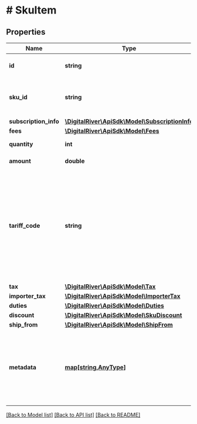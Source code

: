 # # SkuItem

## Properties

Name | Type | Description | Notes
------------ | ------------- | ------------- | -------------
**id** | **string** | The identifier of the item. | [optional] 
**sku_id** | **string** | The identifier of the stock keeping unit (SKU). | [optional] 
**subscription_info** | [**\DigitalRiver\ApiSdk\Model\SubscriptionInfo**](SubscriptionInfo.md) |  | [optional] 
**fees** | [**\DigitalRiver\ApiSdk\Model\Fees**](Fees.md) |  | [optional] 
**quantity** | **int** | The number of items. | [optional] 
**amount** | **double** | The cost of the items. | [optional] 
**tariff_code** | **string** | “Harmonized Tariff Schedule” that adds 4 more country-specific digits to the end of the HS Code and is determined by individual countries of import. | [optional] 
**tax** | [**\DigitalRiver\ApiSdk\Model\Tax**](Tax.md) |  | [optional] 
**importer_tax** | [**\DigitalRiver\ApiSdk\Model\ImporterTax**](ImporterTax.md) |  | [optional] 
**duties** | [**\DigitalRiver\ApiSdk\Model\Duties**](Duties.md) |  | [optional] 
**discount** | [**\DigitalRiver\ApiSdk\Model\SkuDiscount**](SkuDiscount.md) |  | [optional] 
**ship_from** | [**\DigitalRiver\ApiSdk\Model\ShipFrom**](ShipFrom.md) |  | [optional] 
**metadata** | [**map[string,AnyType]**](AnyType.md) | Key-value pairs used to store additional data. Value can be string, boolean or integer types. | [optional] 

[[Back to Model list]](../../README.md#documentation-for-models) [[Back to API list]](../../README.md#documentation-for-api-endpoints) [[Back to README]](../../README.md)


